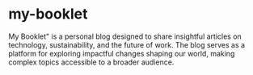 # my-booklet
My Booklet" is a personal blog designed to share insightful articles on technology, sustainability, and the future of work. The blog serves as a platform for exploring impactful changes shaping our world, making complex topics accessible to a broader audience. 
